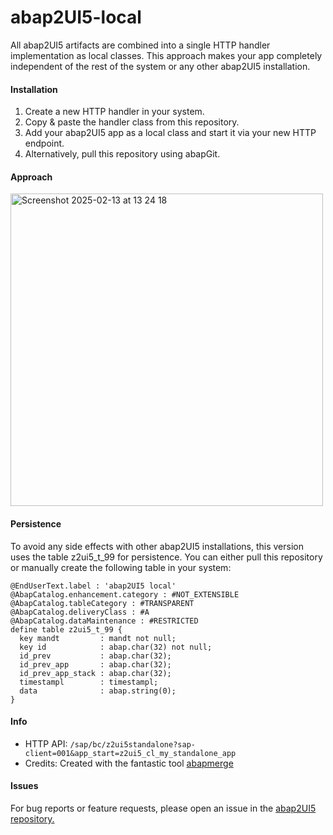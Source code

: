 # abap2UI5-local
All abap2UI5 artifacts are combined into a single HTTP handler implementation as local classes. This approach makes your app completely independent of the rest of the system or any other abap2UI5 installation.

#### Installation

1. Create a new HTTP handler in your system.
2. Copy & paste the handler class from this repository.
3. Add your abap2UI5 app as a local class and start it via your new HTTP endpoint.
4. Alternatively, pull this repository using abapGit.


#### Approach
<img width="500" alt="Screenshot 2025-02-13 at 13 24 18" src="https://github.com/user-attachments/assets/5fcc56a8-8e2c-41b2-84b3-e50242ff648c" />

#### Persistence
To avoid any side effects with other abap2UI5 installations, this version uses the table z2ui5_t_99 for persistence. You can either pull this repository or manually create the following table in your system:
```cds
@EndUserText.label : 'abap2UI5 local'
@AbapCatalog.enhancement.category : #NOT_EXTENSIBLE
@AbapCatalog.tableCategory : #TRANSPARENT
@AbapCatalog.deliveryClass : #A
@AbapCatalog.dataMaintenance : #RESTRICTED
define table z2ui5_t_99 {
  key mandt         : mandt not null;
  key id            : abap.char(32) not null;
  id_prev           : abap.char(32);
  id_prev_app       : abap.char(32);
  id_prev_app_stack : abap.char(32);
  timestampl        : timestampl;
  data              : abap.string(0);
}
```

#### Info
* HTTP API: `/sap/bc/z2ui5standalone?sap-client=001&app_start=z2ui5_cl_my_standalone_app`
* Credits: Created with the fantastic tool [abapmerge](https://github.com/larshp/abapmerge)

#### Issues
For bug reports or feature requests, please open an issue in the [abap2UI5 repository.](https://github.com/abap2UI5/abap2UI5/issues)
